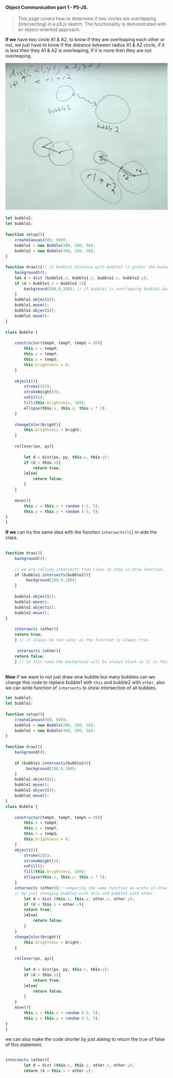 #### Object Communication part 1 - P5-JS.

>This page covers how to determine if two circles are overlapping (intersecting) in a p5.js sketch. The functionality is demonstrated with an object-oriented approach.

**If we** have two circle A1 & A2, to know if they are overleaping each other or not, we just have to know if the distance between radius A1 & A2 circle, if it is less then they A1 & A2 is overleaping, if it is more then they are not overleaping.

![picture example](10picture-example.png)

```javascript
let bubble1;
let bubble2;

function setup(){
    createCanvas(600, 600);
    bubble1 = new Bubble(200, 200, 50);
    bubble2 = new Bubble(300, 200, 50);
}

function draw(){// if bubble1 distance with bubble2 is grater the background will be black
    background(0); 
    let d = dist (bubble1.x, bubble1.y, bubble2.x, bubble2.y);
    if (d < bubble1.s + bubble2.s){
        background(200,0,100); // if bubble1 is overlapping bubble2 background will be change.
    }
    bubble1.object1();
    bubble1.move();
    bubble2.object1();
    bubble2.move();
}

class Bubble {
    
    constructor(tempX, tempY, tempS = 30){
        this.x = tempX;
        this.y = tempY;
        this.s = tempS; 
        this.brightness = 0;
    }
    
    object1(){
        stroke(255);
        strokeWeight(3);
        noFill();
        fill(this.brightness, 100); 
        ellipse(this.x, this.y, this.s * 2);
    }
    
    changeColor(bright){
        this.brightness = bright;
    }
    
    rollover(px, py){
        
        let d = dist(px, py, this.x, this.y);
        if (d < this.s){
            return true;
        }else{
            return false;
        }
    }
    
    move(){  
        this.x = this.x + random (-5, 5);
        this.y = this.y + random (-5, 5);
}
}
```
**If we** can try the same idea with the function `intersects(){}` in side the class.
```javascript

function draw(){
    background(0);

    // we are calling intersects from class to show in draw function.
    if (bubble1.intersects(bubble2)){
         background(200,0,100);
    }
    
    bubble1.object1();
    bubble1.move();
    bubble2.object1();
    bubble2.move();
}
    
    intersects (other){
    return true;
    } // it always be red color as the function is always true.

     intersects (other){
    return false;
    } // in this case the background will be always black as it is false.
    
```
**Now** if we want to not just draw onw bubble but many bubbles can we change this code to replace bubble1 with `this` and bubble2 with `other`, also we can write function of `intersects` to show intersection of all bubbles.
```javascript
let bubble1;
let bubble2;

function setup(){
    createCanvas(600, 600);
    bubble1 = new Bubble(200, 200, 50);
    bubble2 = new Bubble(300, 200, 50);
}

function draw(){
    background(0);

    if (bubble1.intersects(bubble2)){
         background(200,0,100);
    }
    bubble1.object1();
    bubble1.move();
    bubble2.object1();
    bubble2.move();
}
class Bubble {
    
    constructor(tempX, tempY, tempS = 30){
        this.x = tempX;
        this.y = tempY;
        this.s = tempS; 
        this.brightness = 0;
    }
    object1(){
        stroke(255);
        strokeWeight(3);
        noFill();
        fill(this.brightness, 100); 
        ellipse(this.x, this.y, this.s * 2);
    }
    intersects (other){// comparing the same function we wrote in draw function before
    // by just changing bubble1 with this and bubble2 with other.
        let d = dist (this.x, this.y, other.x, other.y);
        if (d < this.s + other.s){
        return true;
        }else{
            return false;
        }
    }
    changeColor(bright){
        this.brightness = bright;
    }
    
    rollover(px, py){
        
        let d = dist(px, py, this.x, this.y);
        if (d < this.s){
            return true;
        }else{
            return false;
        }
    }
    move(){  
        this.x = this.x + random (-5, 5);
        this.y = this.y + random (-5, 5);
}
}
```
we can also make the code shorter by just asking to return the true of false of this statement.

```javascript

intersects (other){
        let d = dist (this.x, this.y, other.x, other.y);
        return (d < this.s + other.s);

```
